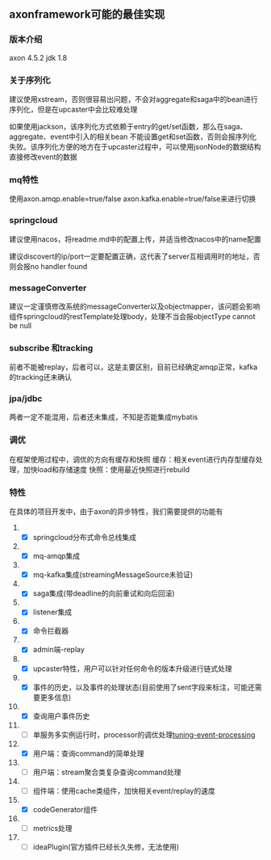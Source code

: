 ## axonframework可能的最佳实现

### 版本介绍
axon 4.5.2
jdk 1.8

### 关于序列化
建议使用xstream，否则很容易出问题，不会对aggregate和saga中的bean进行序列化，但是在upcaster中会比较难处理

如果使用jackson，该序列化方式依赖于entry的get/set函数，那么在saga、aggregate、event中引入的相关bean 不能设置get和set函数，否则会报序列化失败。该序列化方便的地方在于upcaster过程中，可以使用jsonNode的数据结构直接修改event的数据

### mq特性
使用axon.amqp.enable=true/false axon.kafka.enable=true/false来进行切换

### springcloud
建议使用nacos，将readme.md中的配置上传，并适当修改nacos中的name配置

建议discovert的ip/port一定要配置正确，这代表了server互相调用时的地址，否则会报no handler found

### messageConverter
建议一定谨慎修改系统的messageConverter以及objectmapper，该问题会影响组件springcloud的restTemplate处理body，处理不当会报objectType cannot be null

### subscribe 和tracking
前者不能被replay，后者可以，这是主要区别，目前已经确定amqp正常，kafka的tracking还未确认

### jpa/jdbc
两者一定不能混用，后者还未集成，不知是否能集成mybatis

### 调优
在框架使用过程中，调优的方向有缓存和快照
缓存：相关event进行内存型缓存处理，加快load和存储速度
快照：使用最近快照进行rebuild

### 特性
在具体的项目开发中，由于axon的异步特性，我们需要提供的功能有
1. - [x] springcloud分布式命令总线集成
2. - [x] mq-amqp集成
3. - [x] mq-kafka集成(streamingMessageSource未验证)
4. - [x] saga集成(带deadline的向前重试和向后回滚)
5. - [x] listener集成
6. - [x] 命令拦截器
7. - [x] admin端-replay
8. - [x] upcaster特性，用户可以针对任何命令的版本升级进行链式处理
9. - [x] 事件的历史，以及事件的处理状态(目前使用了sent字段来标注，可能还需要更多信息)
10. - [x]  查询用户事件历史
11. - [ ]  单服务多实例运行时，processor的调优处理[tuning-event-processing](https://docs.axoniq.io/reference-guide/v/4.2/operations-guide/runtime-tuning/tuning-event-processing)
12. - [x] 用户端：查询command的简单处理
13. - [ ] 用户端：stream聚合类复杂查询command处理
14. - [ ] 组件端：使用cache类组件，加快相关event/replay的速度
15. - [x] codeGenerator组件
16. - [ ] metrics处理
17. - [ ] ideaPlugin(官方插件已经长久失修，无法使用)
